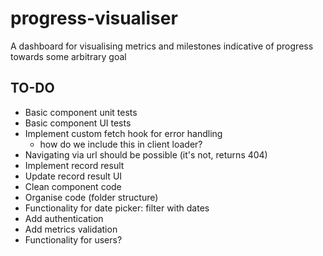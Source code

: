 # progress-visualiser

A dashboard for visualising metrics and milestones indicative of progress towards some arbitrary goal

## TO-DO

-   Basic component unit tests
-   Basic component UI tests
-   Implement custom fetch hook for error handling
    -   how do we include this in client loader?
-   Navigating via url should be possible (it's not, returns 404)
-   Implement record result
-   Update record result UI
-   Clean component code
-   Organise code (folder structure)
-   Functionality for date picker: filter with dates
-   Add authentication
-   Add metrics validation
-   Functionality for users?
